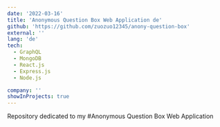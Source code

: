 ```yaml
---
date: '2022-03-16'
title: 'Anonymous Question Box Web Application de'
github: 'https://github.com/zuozuo12345/anony-question-box'
external: ''
lang: 'de'
tech:
  - GraphQL
  - MongoDB
  - React.js
  - Express.js
  - Node.js

company: ''
showInProjects: true
---
```

Repository dedicated to my #Anonymous Question Box Web Application
